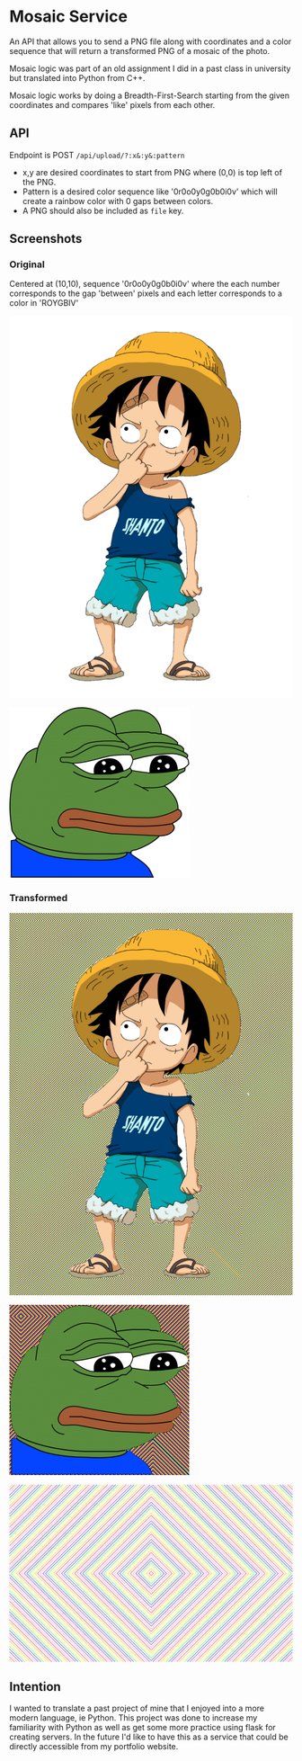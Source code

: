# Mosaic Service

An API that allows you to send a PNG file along with coordinates and a color sequence that will return a transformed PNG of a mosaic of the photo.

Mosaic logic was part of an old assignment I did in a past class in university but translated into Python from C++.

Mosaic logic works by doing a Breadth-First-Search starting from the given coordinates and compares 'like' pixels from each other.

## API
Endpoint is POST `/api/upload/?:x&:y&:pattern`
- x,y are desired coordinates to start from PNG where (0,0) is top left of the PNG.
- Pattern is a desired color sequence like '0r0o0y0g0b0i0v' which will create a rainbow color with 0 gaps between colors.
- A PNG should also be included as `file` key.

## Screenshots

### Original
Centered at (10,10), sequence '0r0o0y0g0b0i0v' where the each number corresponds to the gap 'between' pixels and each letter corresponds to a color in 'ROYGBIV'

![Original luffy](.github/images/luffy3.png)

![Original Pepe](.github/images/pepeOG.png)

### Transformed

![Transformed luffy](.github/images/zepgaair.png)

![Transformed pepe Image](.github/images/zulktlwz.png)

![Blank transformed image](.github/images/blank-mosaic.png)

## Intention
I wanted to translate a past project of mine that I enjoyed into a more modern language, ie Python.
This project was done to increase my familiarity with Python as well as get some more practice using flask for creating servers. In the future I'd like to have this as a service that could be directly accessible from my portfolio website.